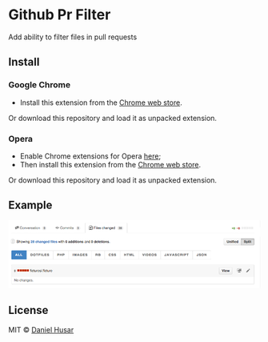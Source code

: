# Github Pr Filter

Add ability to filter files in pull requests

## Install

### Google Chrome
* Install this extension from the [Chrome web store](https://chrome.google.com/webstore/detail/github-pr-filter/fjmalelcdgindphooaabcgmmnmoclpee).

Or download this repository and load it as unpacked extension.

### Opera
* Enable Chrome extensions for Opera [here](https://addons.opera.com/en/extensions/details/download-chrome-extension-9/);
* Then install this extension from the [Chrome web store](https://chrome.google.com/webstore/detail/github-pr-filter/fjmalelcdgindphooaabcgmmnmoclpee).

Or download this repository and load it as unpacked extension.

## Example

![](demo.png)

## License

MIT © [Daniel Husar](https://github.com/danielhusar)
